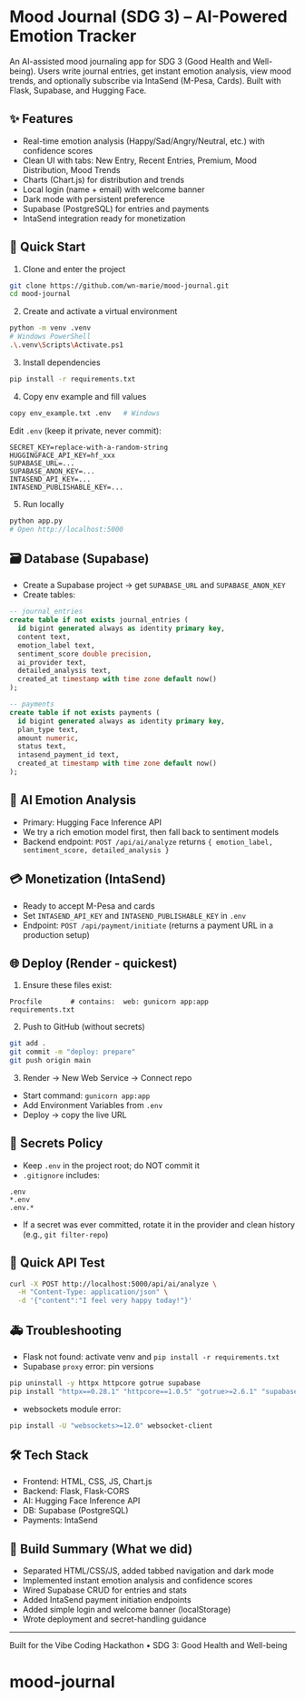 # Mood Journal (SDG 3) – AI-Powered Emotion Tracker

An AI-assisted mood journaling app for SDG 3 (Good Health and Well-being). Users write journal entries, get instant emotion analysis, view mood trends, and optionally subscribe via IntaSend (M-Pesa, Cards). Built with Flask, Supabase, and Hugging Face.

## ✨ Features
- Real-time emotion analysis (Happy/Sad/Angry/Neutral, etc.) with confidence scores
- Clean UI with tabs: New Entry, Recent Entries, Premium, Mood Distribution, Mood Trends
- Charts (Chart.js) for distribution and trends
- Local login (name + email) with welcome banner
- Dark mode with persistent preference
- Supabase (PostgreSQL) for entries and payments
- IntaSend integration ready for monetization

## 🧭 Quick Start
1) Clone and enter the project
```bash
git clone https://github.com/wn-marie/mood-journal.git
cd mood-journal
```
2) Create and activate a virtual environment
```bash
python -m venv .venv
# Windows PowerShell
.\.venv\Scripts\Activate.ps1
```
3) Install dependencies
```bash
pip install -r requirements.txt
```
4) Copy env example and fill values
```bash
copy env_example.txt .env   # Windows
```
Edit `.env` (keep it private, never commit):
```
SECRET_KEY=replace-with-a-random-string
HUGGINGFACE_API_KEY=hf_xxx
SUPABASE_URL=...
SUPABASE_ANON_KEY=...
INTASEND_API_KEY=...
INTASEND_PUBLISHABLE_KEY=...
```
5) Run locally
```bash
python app.py
# Open http://localhost:5000
```

## 🗃️ Database (Supabase)
- Create a Supabase project → get `SUPABASE_URL` and `SUPABASE_ANON_KEY`
- Create tables:
```sql
-- journal_entries
create table if not exists journal_entries (
  id bigint generated always as identity primary key,
  content text,
  emotion_label text,
  sentiment_score double precision,
  ai_provider text,
  detailed_analysis text,
  created_at timestamp with time zone default now()
);

-- payments
create table if not exists payments (
  id bigint generated always as identity primary key,
  plan_type text,
  amount numeric,
  status text,
  intasend_payment_id text,
  created_at timestamp with time zone default now()
);
```

## 🤖 AI Emotion Analysis
- Primary: Hugging Face Inference API
- We try a rich emotion model first, then fall back to sentiment models
- Backend endpoint: `POST /api/ai/analyze` returns `{ emotion_label, sentiment_score, detailed_analysis }`

## 💳 Monetization (IntaSend)
- Ready to accept M-Pesa and cards
- Set `INTASEND_API_KEY` and `INTASEND_PUBLISHABLE_KEY` in `.env`
- Endpoint: `POST /api/payment/initiate` (returns a payment URL in a production setup)

## 🌐 Deploy (Render - quickest)
1) Ensure these files exist:
```
Procfile       # contains:  web: gunicorn app:app
requirements.txt
```
2) Push to GitHub (without secrets)
```bash
git add .
git commit -m "deploy: prepare"
git push origin main
```
3) Render → New Web Service → Connect repo
- Start command: `gunicorn app:app`
- Add Environment Variables from `.env`
- Deploy → copy the live URL

## 🔐 Secrets Policy
- Keep `.env` in the project root; do NOT commit it
- `.gitignore` includes:
```
.env
*.env
.env.*
```
- If a secret was ever committed, rotate it in the provider and clean history (e.g., `git filter-repo`)

## 🧪 Quick API Test
```bash
curl -X POST http://localhost:5000/api/ai/analyze \
  -H "Content-Type: application/json" \
  -d '{"content":"I feel very happy today!"}'
```

## 🚑 Troubleshooting
- Flask not found: activate venv and `pip install -r requirements.txt`
- Supabase `proxy` error: pin versions
```bash
pip uninstall -y httpx httpcore gotrue supabase
pip install "httpx==0.28.1" "httpcore==1.0.5" "gotrue>=2.6.1" "supabase>=2.4.0"
```
- websockets module error:
```bash
pip install -U "websockets>=12.0" websocket-client
```

## 🛠️ Tech Stack
- Frontend: HTML, CSS, JS, Chart.js
- Backend: Flask, Flask-CORS
- AI: Hugging Face Inference API
- DB: Supabase (PostgreSQL)
- Payments: IntaSend

## 📜 Build Summary (What we did)
- Separated HTML/CSS/JS, added tabbed navigation and dark mode
- Implemented instant emotion analysis and confidence scores
- Wired Supabase CRUD for entries and stats
- Added IntaSend payment initiation endpoints
- Added simple login and welcome banner (localStorage)
- Wrote deployment and secret-handling guidance

---
Built for the Vibe Coding Hackathon • SDG 3: Good Health and Well-being
# mood-journal